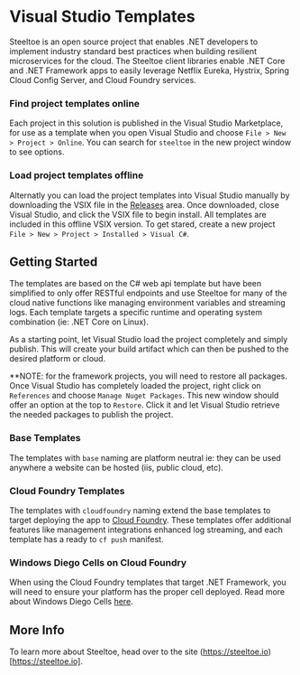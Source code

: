 # Visual Studio Templates

Steeltoe is an open source project that enables .NET developers to implement industry standard best practices when building resilient microservices for the cloud. The Steeltoe client libraries enable .NET Core and .NET Framework apps to easily leverage Netflix Eureka, Hystrix, Spring Cloud Config Server, and Cloud Foundry services.

### Find project templates online

Each project in this solution is published in the Visual Studio Marketplace, for use as a template when you open Visual Studio and choose `File > New > Project > Online`. You can search for `steeltoe` in the new project window to see options.

### Load project templates offline

Alternatly you can load the project templates into Visual Studio manually by downloading the VSIX file in the [Releases](https://github.com/steeltoeoss/tooling/releases) area. Once downloaded, close Visual Studio, and click the VSIX file to begin install. All templates are included in this offline VSIX version. To get stared, create a new project `File > New > Project > Installed > Visual C#`.

## Getting Started

The templates are based on the C# web api template but have been simplified to only offer RESTful endpoints and use Steeltoe for many of the cloud native functions like managing environment variables and streaming logs. Each template targets a specific runtime and operating system combination (ie: .NET Core on Linux).

As a starting point, let Visual Studio load the project completely and simply publish. This will create your build artifact which can then be pushed to the desired platform or cloud.

**NOTE: for the framework projects, you will need to restore all packages. Once Visual Studio has completely loaded the project, right click on `References` and choose `Manage Nuget Packages`. This new window should offer an option at the top to `Restore`. Click it and let Visual Studio retrieve the needed packages to publish the project.

### Base Templates

The templates with `base` naming are platform neutral ie: they can be used anywhere a website can be hosted (iis, public cloud, etc).

### Cloud Foundry Templates

The templates with `cloudfoundry` naming extend the base templates to target deploying the app to [Cloud Foundry](https://cloudfoundry.io). These templates offer additional features like management integrations enhanced log streaming, and each template has a ready to `cf push` manifest.

### Windows Diego Cells on Cloud Foundry

When using the Cloud Foundry templates that target .NET Framework, you will need to ensure your platform has the proper cell deployed. Read more about Windows Diego Cells [here](https://docs.pivotal.io/pivotalcf/windows/index.html).

## More Info

To learn more about Steeltoe, head over to the site (https://steeltoe.io)[https://steeltoe.io].